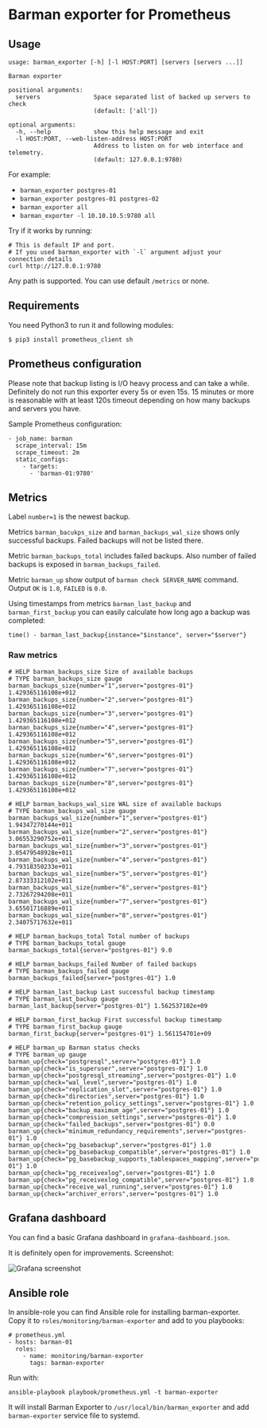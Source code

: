 # Barman exporter for Prometheus

## Usage

```
usage: barman_exporter [-h] [-l HOST:PORT] [servers [servers ...]]

Barman exporter

positional arguments:
  servers               Space separated list of backed up servers to check
                        (default: ['all'])

optional arguments:
  -h, --help            show this help message and exit
  -l HOST:PORT, --web-listen-address HOST:PORT
                        Address to listen on for web interface and telemetry.
                        (default: 127.0.0.1:9780)
```

For example:

* `barman_exporter postgres-01`
* `barman_exporter postgres-01 postgres-02`
* `barman_exporter all`
* `barman_exporter -l 10.10.10.5:9780 all`

Try if it works by running:

```
# This is default IP and port.
# If you used barman_exporter with `-l` argument adjust your connection details
curl http://127.0.0.1:9780
```

Any path is supported. You can use default `/metrics` or none.


## Requirements

You need Python3 to run it and following modules:

```
$ pip3 install prometheus_client sh
```

## Prometheus configuration

Please note that backup listing is I/O heavy process and can take a while. Definitely do not run this exporter every 5s or even 15s. 15 minutes or more is reasonable with at least 120s timeout depending on how many backups and servers you have.

Sample Prometheus configuration:

```
- job_name: barman
  scrape_interval: 15m
  scrape_timeout: 2m
  static_configs:
    - targets:
      - 'barman-01:9780'
```

## Metrics

Label `number=1` is the newest backup.

Metrics `barman_bacukps_size` and `barman_backups_wal_size` shows only successful backups. Failed backups will not be listed there.

Metric `barman_backups_total` includes failed backups. Also number of failed backups is exposed in `barman_backups_failed`.


Metric `barman_up` show output of `barman check SERVER_NAME` command. Output `OK` is `1.0`, `FAILED` is `0.0`.

Using timestamps from metrics `barman_last_backup` and `barman_first_backup` you can easily calculate how long ago a backup was completed:

```time() - barman_last_backup{instance="$instance", server="$server"}```

### Raw metrics


```
# HELP barman_backups_size Size of available backups
# TYPE barman_backups_size gauge
barman_backups_size{number="1",server="postgres-01"} 1.429365116108e+012
barman_backups_size{number="2",server="postgres-01"} 1.429365116108e+012
barman_backups_size{number="3",server="postgres-01"} 1.429365116108e+012
barman_backups_size{number="4",server="postgres-01"} 1.429365116108e+012
barman_backups_size{number="5",server="postgres-01"} 1.429365116108e+012
barman_backups_size{number="6",server="postgres-01"} 1.429365116108e+012
barman_backups_size{number="7",server="postgres-01"} 1.429365116108e+012
barman_backups_size{number="8",server="postgres-01"} 1.429365116108e+012

# HELP barman_backups_wal_size WAL size of available backups
# TYPE barman_backups_wal_size gauge
barman_backups_wal_size{number="1",server="postgres-01"} 1.94347270144e+011
barman_backups_wal_size{number="2",server="postgres-01"} 3.06553290752e+011
barman_backups_wal_size{number="3",server="postgres-01"} 3.05479548928e+011
barman_backups_wal_size{number="4",server="postgres-01"} 4.79318350233e+011
barman_backups_wal_size{number="5",server="postgres-01"} 2.87333312102e+011
barman_backups_wal_size{number="6",server="postgres-01"} 2.73267294208e+011
barman_backups_wal_size{number="7",server="postgres-01"} 3.65501716889e+011
barman_backups_wal_size{number="8",server="postgres-01"} 2.34075717632e+011

# HELP barman_backups_total Total number of backups
# TYPE barman_backups_total gauge
barman_backups_total{server="postgres-01"} 9.0

# HELP barman_backups_failed Number of failed backups
# TYPE barman_backups_failed gauge
barman_backups_failed{server="postgres-01"} 1.0

# HELP barman_last_backup Last successful backup timestamp
# TYPE barman_last_backup gauge
barman_last_backup{server="postgres-01"} 1.562537102e+09

# HELP barman_first_backup First successful backup timestamp
# TYPE barman_first_backup gauge
barman_first_backup{server="postgres-01"} 1.561154701e+09

# HELP barman_up Barman status checks
# TYPE barman_up gauge
barman_up{check="postgresql",server="postgres-01"} 1.0
barman_up{check="is_superuser",server="postgres-01"} 1.0
barman_up{check="postgresql_streaming",server="postgres-01"} 1.0
barman_up{check="wal_level",server="postgres-01"} 1.0
barman_up{check="replication_slot",server="postgres-01"} 1.0
barman_up{check="directories",server="postgres-01"} 1.0
barman_up{check="retention_policy_settings",server="postgres-01"} 1.0
barman_up{check="backup_maximum_age",server="postgres-01"} 1.0
barman_up{check="compression_settings",server="postgres-01"} 1.0
barman_up{check="failed_backups",server="postgres-01"} 0.0
barman_up{check="minimum_redundancy_requirements",server="postgres-01"} 1.0
barman_up{check="pg_basebackup",server="postgres-01"} 1.0
barman_up{check="pg_basebackup_compatible",server="postgres-01"} 1.0
barman_up{check="pg_basebackup_supports_tablespaces_mapping",server="postgres-01"} 1.0
barman_up{check="pg_receivexlog",server="postgres-01"} 1.0
barman_up{check="pg_receivexlog_compatible",server="postgres-01"} 1.0
barman_up{check="receive_wal_running",server="postgres-01"} 1.0
barman_up{check="archiver_errors",server="postgres-01"} 1.0
```

## Grafana dashboard

You can find a basic Grafana dashboard in `grafana-dashboard.json`.

It is definitely open for improvements. Screenshot:

![Grafana screenshot](grafana-screenshot.png?raw=true "Grafana screenshot")

## Ansible role

In ansible-role you can find Ansible role for installing barman-exporter. Copy it to `roles/monitoring/barman-exporter` and add to you playbooks:

```
# prometheus.yml
- hosts: barman-01
  roles:
    - name: monitoring/barman-exporter
      tags: barman-exporter
```

Run with:

```
ansible-playbook playbook/prometheus.yml -t barman-exporter
```

It will install Barman Exporter to `/usr/local/bin/barman_exporter` and add `barman-exporter` service file to systemd.
